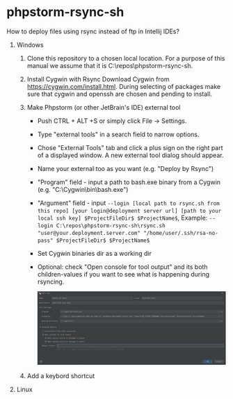 # phpstorm-rsync-sh
How to deploy files using rsync instead of ftp in Intellij IDEs?

1. Windows
    1. Clone this repository to a chosen local location.
       For a purpose of this manual we assume that it is C:\repos\phpstorm-rsync-sh.
    1. Install Cygwin with Rsync
       Download Cygwin from https://cygwin.com/install.html. During selecting of packages make sure that cygwin and openssh are chosen and pending to install.
    1. Make Phpstorm (or other JetBrain's IDE) external tool
       * Push CTRL + ALT +S or simply click File -> Settings.
       * Type "external tools" in a search field to narrow options.
       * Chose "External Tools" tab and click a plus sign on the right part of a displayed window. A new external tool dialog should appear. 
       * Name your external too as you want (e.g. "Deploy by Rsync")
       * "Program" field - input a path to bash.exe binary from a Cygwin (e.g. "C:\Cygwin\bin\bash.exe") 
       * "Argument" field - input `--login [local path to rsync.sh from this repo] [your login@deployment server url] [path to your local ssh key] $ProjectFileDir$ $ProjectName$`, Example: `--login C:\repos\phpstorm-rsync-sh\rsync.sh "user@your.deployment.server.com" "/home/user/.ssh/rsa-no-pass" $ProjectFileDir$ $ProjectName$`
       * Set Cygwin binaries dir as a working dir
       * Optional: check "Open console for tool output" and its both children-values if you want to see what is happening during rsyncing.   
         
         ![screenshot](https://github.com/przedmiot/phpstorm-rsync-sh/blob/main/screenshots/new_external_tool.png)
       
    1. Add a keybord shortcut
    
1. Linux
